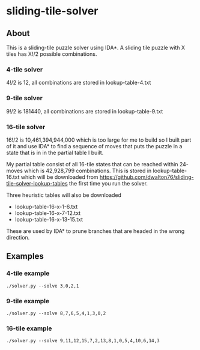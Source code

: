 # sliding-tile-solver

## About
This is a sliding-tile puzzle solver using IDA\*.  A sliding tile puzzle
with X tiles has X!/2 possible combinations.

### 4-tile solver
4!/2 is 12, all combinations are stored in lookup-table-4.txt

### 9-tile solver
9!/2 is 181440, all combinations are stored in lookup-table-9.txt

### 16-tile solver
16!/2 is 10,461,394,944,000 which is too large for me to build so I built part
of it and use IDA\* to find a sequence of moves that puts the puzzle in a state
that is in in the partial table I built.

My partial table consist of all 16-tile states that can be reached within
24-moves which is 42,928,799 combinations. This is stored in lookup-table-16.txt
which will be downloaded from https://github.com/dwalton76/sliding-tile-solver-lookup-tables
the first time you run the solver.

Three heuristic tables will also be downloaded
- lookup-table-16-x-1-6.txt
- lookup-table-16-x-7-12.txt
- lookup-table-16-x-13-15.txt

These are used by IDA\* to prune branches that are headed in the wrong direction.


## Examples
### 4-tile example
```
./solver.py --solve 3,0,2,1
```

### 9-tile example
```
./solver.py --solve 8,7,6,5,4,1,3,0,2
```

### 16-tile example
```
./solver.py --solve 9,11,12,15,7,2,13,8,1,0,5,4,10,6,14,3
```
